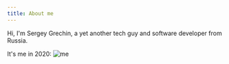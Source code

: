 ```yaml
---
title: About me
---
```


Hi, I'm Sergey Grechin, a yet another tech guy and software developer from Russia.

It's me in 2020:
![me](https://user-images.githubusercontent.com/21345604/112950841-6350ad00-9143-11eb-8185-1e53370df377.jpg)
